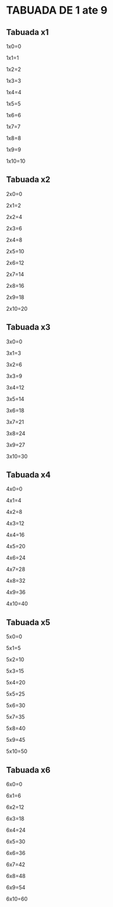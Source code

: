 # TABUADA DE 1 ate 9

## Tabuada x1

1x0=0
 
1x1=1

1x2=2

1x3=3

1x4=4

1x5=5

1x6=6

1x7=7

1x8=8

1x9=9

1x10=10


## Tabuada x2

2x0=0
 
2x1=2

2x2=4

2x3=6

2x4=8

2x5=10

2x6=12

2x7=14

2x8=16

2x9=18

2x10=20


## Tabuada x3

3x0=0
 
3x1=3

3x2=6

3x3=9

3x4=12

3x5=14

3x6=18

3x7=21

3x8=24

3x9=27

3x10=30


## Tabuada x4

4x0=0
 
4x1=4

4x2=8

4x3=12

4x4=16

4x5=20

4x6=24

4x7=28

4x8=32

4x9=36

4x10=40


## Tabuada x5

5x0=0
 
5x1=5

5x2=10

5x3=15

5x4=20

5x5=25

5x6=30

5x7=35

5x8=40

5x9=45

5x10=50


## Tabuada x6

6x0=0
 
6x1=6

6x2=12

6x3=18

6x4=24

6x5=30

6x6=36

6x7=42

6x8=48

6x9=54

6x10=60


